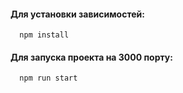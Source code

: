 #### Для установки зависимостей:
      npm install
#### Для запуска проекта на 3000 порту:
      npm run start
